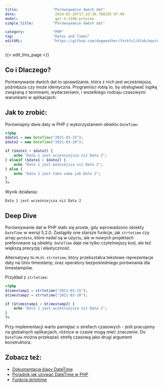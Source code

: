 ```yaml
---
title:                "Porównywanie dwóch dat"
date:                  2024-01-20T17:33:38.708295-07:00
model:                 gpt-4-1106-preview
simple_title:         "Porównywanie dwóch dat"

category:             "PHP"
tag:                  "Dates and Times"
editURL:              "https://github.com/dogweather/forkful/blob/master/content/pl/php/comparing-two-dates.md"
---
```


{{< edit_this_page >}}

## Co i Dlaczego?

Porównywanie dwóch dat to sprawdzanie, która z nich jest wcześniejsza, późniejsza czy może identyczna. Programiści robią to, by obsługiwać logikę związaną z terminami, wydarzeniami, i wszelkiego rodzaju czasowymi warunkami w aplikacjach.

## Jak to zrobić:

Porównajmy dwie daty w PHP z wykorzystaniem obiektu `DateTime`:

```PHP
<?php
$date1 = new DateTime("2021-03-15");
$date2 = new DateTime("2021-03-20");

if ($date1 < $date2) {
    echo "Data 1 jest wcześniejsza niż Data 2";
} elseif ($date1 > $date2) {
    echo "Data 1 jest późniejsza niż Data 2";
} else {
    echo "Data 1 jest taka sama jak Data 2";
}
?>
```

Wynik działania:
```
Data 1 jest wcześniejsza niż Data 2
```

## Deep Dive

Porównywanie dat w PHP stało się proste, gdy wprowadzono obiekty `DateTime` w wersji 5.2.0. Zastąpiły one starsze funkcje, jak `strtotime` czy array `getdate`, które nadal są w użyciu, ale w nowych projektach preferowane są obiekty. `DateTime` daje nie tylko czytelniejszy kod, ale też większą precyzję i elastyczność.

Alternatywy to m.in. `strtotime`, który przekształca tekstowe reprezentacje daty na Unix timestamp, oraz operatory bezpośredniego porównania dla timestampów.

Przykład z `strtotime`:
```PHP
<?php
$timestamp1 = strtotime("2021-03-15");
$timestamp2 = strtotime("2021-03-20");

if ($timestamp1 < $timestamp2) {
    echo "Data 1 jest wcześniejsza niż Data 2";
}
?>
```

Przy implementacji warto pamiętać o strefach czasowych - jeśli pracujemy na globalnych aplikacjach, różnice w czasie mogą mieć znaczenie. Do `DateTime` można przekazać strefę czasową jako drugi argument konstruktora.

## Zobacz też:

- [Dokumentacja klasy DateTime](https://www.php.net/manual/en/class.datetime.php)
- [Poradnik jak używać DateTime w PHP](https://www.php.net/manual/en/datetime.construct.php)
- [Funkcja strtotime](https://www.php.net/manual/en/function.strtotime.php)
